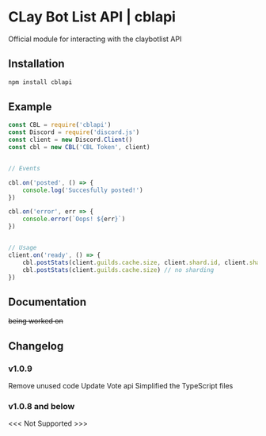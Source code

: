 # CLay Bot List API | cblapi

Official module for interacting with the claybotlist API

## Installation
```sh
npm install cblapi
```

## Example

```js
const CBL = require('cblapi')
const Discord = require('discord.js')
const client = new Discord.Client()
const cbl = new CBL('CBL Token', client)


// Events

cbl.on('posted', () => {
    console.log('Succesfully posted!')
})

cbl.on('error', err => {
    console.error(`Oops! ${err}`)
})


// Usage
client.on('ready', () => {
    cbl.postStats(client.guilds.cache.size, client.shard.id, client.shard.count)//if using sharding
    cbl.postStats(client.guilds.cache.size) // no sharding
})

```

## Documentation

~~being worked on~~

## Changelog

### v1.0.9
  Remove unused code
  Update Vote api
  Simplified the TypeScript files

### v1.0.8 and below
<<<  Not Supported  >>>
